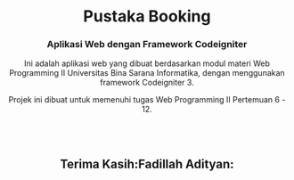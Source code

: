 <h1 align="center">Pustaka Booking</h1>
<h3 align="center">Aplikasi Web dengan Framework Codeigniter</h3>


<p align='center'>Ini adalah aplikasi web yang dibuat berdasarkan modul materi Web Programming II Universitas Bina Sarana Informatika, dengan menggunakan framework Codeigniter 3.</p>

<p align='center'>Projek ini dibuat untuk memenuhi tugas Web Programming II Pertemuan 6 - 12.</p>

<br>
<br>
<h2 align='center'>Terima Kasih:Fadillah Adityan:</h2>
